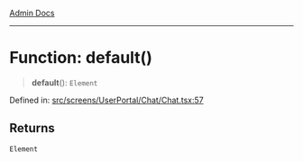 [Admin Docs](/)

***

# Function: default()

> **default**(): `Element`

Defined in: [src/screens/UserPortal/Chat/Chat.tsx:57](https://github.com/PalisadoesFoundation/talawa-admin/blob/main/src/screens/UserPortal/Chat/Chat.tsx#L57)

## Returns

`Element`

